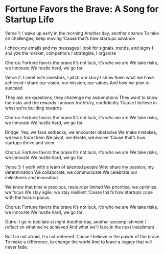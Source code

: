 # Fortune Favors the Brave: A Song for Startup Life

Verse 1:
I wake up early in the morning
Another day, another chance
To take on challenges, keep moving
‘Cause that’s how startups advance

I check my emails and my messages
I look for signals, trends, and signs
I analyze the market, competitors
I strategize, I organize

Chorus:
Fortune favors the brave
It’s not luck, it’s who we are
We take risks, we innovate
We hustle hard, we go far

Verse 2:
I meet with investors, I pitch our story
I show them what we have achieved
I share our vision, our mission, our values
And how we plan to succeed

They ask me questions, they challenge my assumptions
They want to know the risks and the rewards
I answer truthfully, confidently
‘Cause I believe in what we’re building towards

Chorus:
Fortune favors the brave
It’s not luck, it’s who we are
We take risks, we innovate
We hustle hard, we go far

Bridge:
Yes, we face setbacks, we encounter obstacles
We make mistakes, we learn from them
We pivot, we iterate, we evolve
‘Cause that’s how startups thrive and stem

Chorus:
Fortune favors the brave
It’s not luck, it’s who we are
We take risks, we innovate
We hustle hard, we go far

Verse 3:
I work with a team of talented people
Who share my passion, my determination
We collaborate, we communicate
We celebrate our milestones and innovation

We know that time is precious, resources limited
We prioritize, we optimize, we focus
We stay agile, we stay resilient
‘Cause that’s how startups cope with the hocus-pocus

Chorus:
Fortune favors the brave
It’s not luck, it’s who we are
We take risks, we innovate
We hustle hard, we go far

Outro:
I go to bed late at night
Another day, another accomplishment
I reflect on what we’ve achieved
And what we’ll face in the next installment

But I’m not afraid, I’m not deterred
‘Cause I believe in the power of the brave
To make a difference, to change the world
And to leave a legacy that will never fade.
